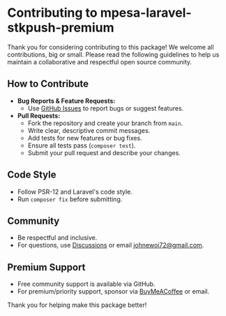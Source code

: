 # Contributing to mpesa-laravel-stkpush-premium

Thank you for considering contributing to this package! We welcome all contributions, big or small. Please read the following guidelines to help us maintain a collaborative and respectful open source community.

## How to Contribute

- **Bug Reports & Feature Requests:**
  - Use [GitHub Issues](https://github.com/me12free/mpesa-laravel-stkpush-premium/issues) to report bugs or suggest features.
- **Pull Requests:**
  - Fork the repository and create your branch from `main`.
  - Write clear, descriptive commit messages.
  - Add tests for new features or bug fixes.
  - Ensure all tests pass (`composer test`).
  - Submit your pull request and describe your changes.

## Code Style

- Follow PSR-12 and Laravel's code style.
- Run `composer fix` before submitting.

## Community

- Be respectful and inclusive.
- For questions, use [Discussions](https://github.com/me12free/mpesa-laravel-stkpush-premium/discussions) or email [johnewoi72@gmail.com](mailto:johnewoi72@gmail.com).

## Premium Support

- Free community support is available via GitHub.
- For premium/priority support, sponsor via [BuyMeACoffee](https://buymeacoffee.com/johnekiru7v) or email.

Thank you for helping make this package better!
